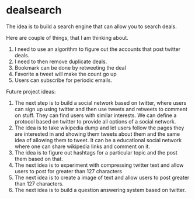 dealsearch
==========

The idea is to build a search engine that can allow you to search deals.

Here are couple of things, that I am thinking about.

1. I need to use an algorithm to figure out the accounts that post twitter deals.
2. I need to then remove duplicate deals.
3. Bookmark can be done by retweeting the deal
4. Favorite a tweet will make the count go up
5. Users can subscribe for periodic emails.

Future project ideas:
1. The next step is to build a social network based on twitter, where users can sign up using twitter and then use tweets and retweets to comment on stuff. They can find users with similar interests. We can define a protocol based on twitter to provide all options of a social network.
2. The idea is to take wikipedia dump and let users follow the pages they are interested in and showing them tweets about them and the same idea of allowing them to tweet. It can be a educational social network where one can share wikipedia links and comment on it.
3. The idea is to figure out hashtags for a particular topic and the post them based on that.
4. The next idea is to experiment with compressing twitter text and allow users to post for greater than 127 characters
5. The next idea is to create a image of text and allow users to post greater than 127 characters.
6. The next idea is to build a question answering system based on twitter.





